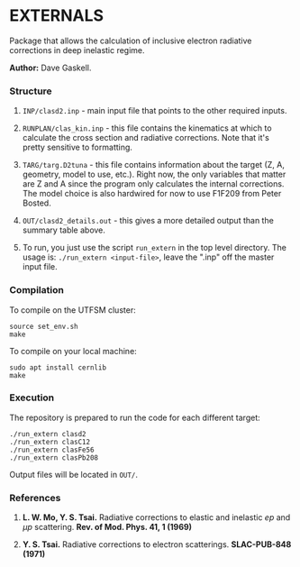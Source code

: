 EXTERNALS
=========

Package that allows the calculation of inclusive electron radiative corrections in deep inelastic regime.

**Author:** Dave Gaskell.

### Structure

1. `INP/clasd2.inp` - main input file that points to the other required inputs.

2. `RUNPLAN/clas_kin.inp` - this file contains the kinematics at which to calculate the cross section and radiative corrections. Note that it's pretty sensitive to formatting.

3. `TARG/targ.D2tuna` - this file contains information about the target (Z, A, geometry, model to use, etc.). Right now, the only variables that matter are Z and A since the program only calculates the internal corrections. The model choice is also hardwired for now to use F1F209 from Peter Bosted.

4. `OUT/clasd2_details.out` - this gives a more detailed output than the summary table above.

5. To run, you just use the script `run_extern` in the top level directory.
The usage is: `./run_extern <input-file>`, leave the ".inp" off the master input file. 

### Compilation

To compile on the UTFSM cluster:

```
source set_env.sh
make
```

To compile on your local machine:

```
sudo apt install cernlib
make
```

### Execution

The repository is prepared to run the code for each different target:

```
./run_extern clasd2
./run_extern clasC12
./run_extern clasFe56
./run_extern clasPb208
```

Output files will be located in `OUT/`.

### References

1. **L. W. Mo, Y. S. Tsai.** Radiative corrections to elastic and inelastic $ep$ and $\mu p$ scattering. **Rev. of Mod. Phys. 41, 1 (1969)**

2. **Y. S. Tsai.** Radiative corrections to electron scatterings. **SLAC-PUB-848 (1971)**
